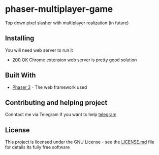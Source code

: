 # phaser-multiplayer-game
Top down pixel slasher with multiplayer realization (in future)

## Installing
You will need web server to run it
* [200 OK](https://chrome.google.com/webstore/detail/web-server-for-chrome/ofhbbkphhbklhfoeikjpcbhemlocgigb) Chrome extension web server is pretty good solution

## Built With
* [Phaser 3](https://phaser.io/phaser3) - The web framework used

## Contributing and helping project
Conntact me via Telegram if you want to help
[telegram](t.me/orlow)

## License

This project is licensed under the GNU License - see the [LICENSE.md](LICENSE.md) file for details
Its fully free software
